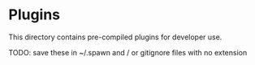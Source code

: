 # Plugins

This directory contains pre-compiled plugins for developer use.

TODO: save these in ~/.spawn and / or gitignore files with no extension